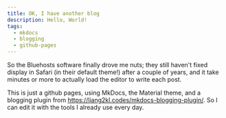 ```yaml
---
title: OK, I have another blog
description: Hello, World!
tags:
  - mkdocs
  - blogging
  - github-pages
---
```


So the Bluehosts software finally drove me nuts; they still haven't fixed display in Safari (in their default theme!) after a couple of years, and it take minutes or more to actually load the editor to write each post.

This is just a github pages, using MkDocs, the Material theme, and a blogging plugin from https://liang2kl.codes/mkdocs-blogging-plugin/.   So I can edit it with the tools I already use every day.